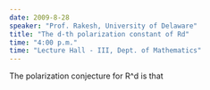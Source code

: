 ```yaml
---
date: 2009-8-28
speaker: "Prof. Rakesh, University of Delaware"
title: "The d-th polarization constant of Rd"
time: "4:00 p.m." 
time: "Lecture Hall - III, Dept. of Mathematics"
---
```

The polarization conjecture for R^d is that
